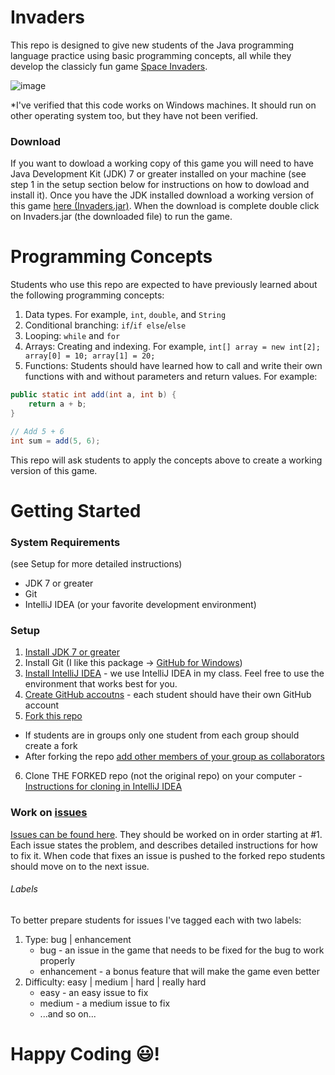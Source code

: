 # Invaders
This repo is designed to give new students of the Java programming language practice using basic programming concepts, all while they develop the classicly fun game [Space Invaders](http://en.wikipedia.org/wiki/Space_Invaders).

![image](https://cloud.githubusercontent.com/assets/2764891/8973940/7a4d5514-3620-11e5-8edd-f2a3f331eea5.png)

*I've verified that this code works on Windows machines. It should run on other operating system too, but they have not been verified.

### Download
If you want to dowload a working copy of this game you will need to have Java Development Kit (JDK) 7 or greater installed on your machine (see step 1 in the setup section below for instructions on how to dowload and install it). Once you have the JDK installed download a working version of this game [here (Invaders.jar)](https://github.com/rcjames1004/Invaders/releases/download/1.0/Invaders.jar). When the download is complete double click on Invaders.jar (the downloaded file) to run the game.


# Programming Concepts
Students who use this repo are expected to have previously learned about the following programming concepts:

1. Data types. For example, ```int```, ```double```, and ```String```
2. Conditional branching: ```if```/```if else```/```else```
2. Looping: ```while``` and ```for```
3. Arrays: Creating and indexing. For example, ```int[] array = new int[2]; array[0] = 10; array[1] = 20;```
4. Functions: Students should have learned how to call and write their own functions with and without parameters and return values. For example:

```java
public static int add(int a, int b) {
    return a + b;
}

// Add 5 + 6
int sum = add(5, 6);
```

This repo will ask students to apply the concepts above to create a working version of this game.

# Getting Started

### System Requirements
(see Setup for more detailed instructions)

- JDK 7 or greater
- Git
- IntelliJ IDEA (or your favorite development environment)

### Setup

1. [Install JDK 7 or greater](http://www.oracle.com/technetwork/java/javase/downloads/jdk8-downloads-2133151.html)
2. Install Git (I like this package -> [GitHub for Windows](https://windows.github.com/))
3. [Install IntelliJ IDEA](https://www.jetbrains.com/idea/) - we use IntelliJ IDEA in my class. Feel free to use the environment that works best for you.
4. [Create GitHub accoutns](https://github.com/) - each student should have their own GitHub account
5. [Fork this repo](https://help.github.com/articles/fork-a-repo/)
  - If students are in groups only one student from each group should create a fork
  - After forking the repo [add other members of your group as collaborators](https://help.github.com/articles/adding-collaborators-to-a-personal-repository/)
6. Clone THE FORKED repo (not the original repo) on your computer - [Instructions for cloning in IntelliJ IDEA](https://www.jetbrains.com/idea/help/cloning-a-repository-from-github.html)

### Work on [issues](https://github.com/rcjames1004/Invaders/issues)
[Issues can be found here](https://github.com/rcjames1004/Invaders/issues). They should be worked on in order starting at #1. Each issue states the problem, and describes detailed instructions for how to fix it. When code that fixes an issue is pushed to the forked repo students should move on to the next issue.

###### Labels

To better prepare students for issues I've tagged each with two labels:

1. Type: bug | enhancement
    * bug - an issue in the game that needs to be fixed for the bug to work properly
    * enhancement - a bonus feature that will make the game even better
2. Difficulty: easy | medium | hard | really hard
    * easy - an easy issue to fix
    * medium - a medium issue to fix
    * ...and so on...

# Happy Coding :smiley:!
